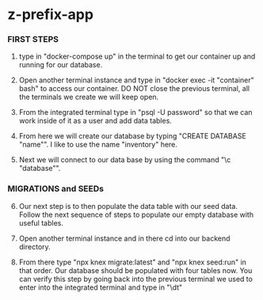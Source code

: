 # z-prefix-app

### FIRST STEPS
1. type in "docker-compose up" in the terminal to get our container up and running for our database.

2. Open another terminal instance and type in "docker exec -it "container" bash" to access our container. DO NOT close the previous terminal, all the terminals we create we will keep open.

3. From the integrated terminal type in "psql -U password" so that we can work inside of it as a user and add data tables.

4. From here we will create our database by typing "CREATE DATABASE "name"". I like to use the name "inventory" here.

5. Next we will connect to our data base by using the command "\c "database"".

### MIGRATIONS and SEEDs
6. Our next step is to then populate the data table with our seed data. Follow the next sequence of steps to populate our empty database with useful tables.

7. Open another terminal instance and in there cd into our backend directory.

8. From there type "npx knex migrate:latest" and "npx knex seed:run" in that order. Our database should be populated with four tables now. You can verify this step by going back into the previous terminal we used to enter into the integrated terminal and type in "\dt"

